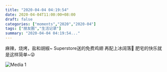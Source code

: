 ```yaml
---
title: "2020-04-04 04:19:54"
date: 2020-04-04T11:00:00+08:00
draft: false
categories: ["moments","2020","2020-04"]
tags: ["朋友圈","生活记录"]
summary: "2020-04-04 04:19:54..."
---
```


麻辣，烧烤，盐和胡椒~
Superstore送的免费鸡翅
再配上冰阔落🥤
肥宅的快乐就是这样简单~😜

![Media 1](/Moments/photos/2020-04-04/202004040419540.jpg)

